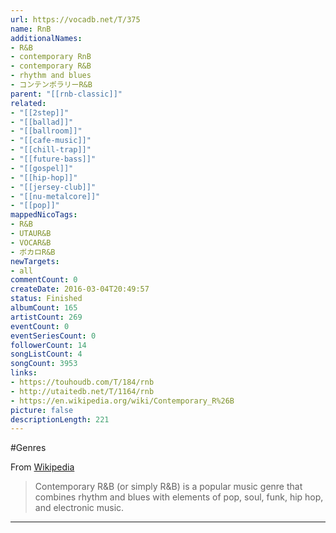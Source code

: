 ```yaml
---
url: https://vocadb.net/T/375
name: RnB
additionalNames: 
- R&B
- contemporary RnB
- contemporary R&B
- rhythm and blues
- コンテンポラリーR&B
parent: "[[rnb-classic]]"
related:
- "[[2step]]"
- "[[ballad]]"
- "[[ballroom]]"
- "[[cafe-music]]"
- "[[chill-trap]]"
- "[[future-bass]]"
- "[[gospel]]"
- "[[hip-hop]]"
- "[[jersey-club]]"
- "[[nu-metalcore]]"
- "[[pop]]"
mappedNicoTags:
- R&B
- UTAUR&B
- VOCAR&B
- ボカロR&B
newTargets:
- all
commentCount: 0
createDate: 2016-03-04T20:49:57
status: Finished
albumCount: 165
artistCount: 269
eventCount: 0
eventSeriesCount: 0
followerCount: 14
songListCount: 4
songCount: 3953
links: 
- https://touhoudb.com/T/184/rnb
- http://utaitedb.net/T/1164/rnb
- https://en.wikipedia.org/wiki/Contemporary_R%26B
picture: false
descriptionLength: 221
---
```


#Genres

From [Wikipedia](https://en.wikipedia.org/wiki/Contemporary_R%26B)
>Contemporary R&B (or simply R&B) is a popular music genre that combines rhythm and blues with elements of pop, soul, funk, hip hop, and electronic music.

---

